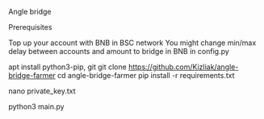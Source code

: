 Angle bridge

Prerequisites

Top up your account with BNB in BSC network
You might change min/max delay between accounts and amount to bridge in BNB in config.py

apt install python3-pip, git
git clone https://github.com/Kizliak/angle-bridge-farmer
cd angle-bridge-farmer
pip install -r requirements.txt

nano private_key.txt

python3 main.py